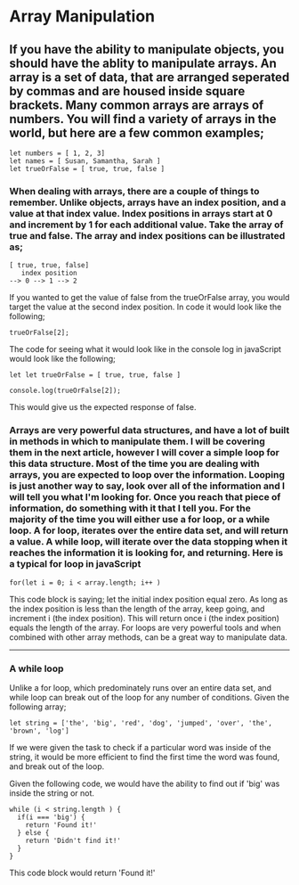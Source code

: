 # Array Manipulation

## If you have the ability to manipulate objects, you should have the ablity to manipulate arrays.  An array is a set of data, that are arranged seperated by commas and are housed inside square brackets.  Many common arrays are arrays of numbers.  You will find a variety of arrays in the world, but here are a few common examples; 
```
let numbers = [ 1, 2, 3]
let names = [ Susan, Samantha, Sarah ]
let trueOrFalse = [ true, true, false ]
```
### When dealing with arrays, there are a couple of things to remember.  Unlike objects, arrays have an index position, and a value at that index value.  Index positions in arrays start at 0 and increment by 1 for each additional value.  Take the array of true and false.  The array and index positions can be illustrated as; 
```
[ true, true, false]
   index position
--> 0 --> 1 --> 2
```
If you wanted to get the value of false from the trueOrFalse array, you would target the value at the second index position.  In code it would look like the following;
```
trueOrFalse[2];
```
The code for seeing what it would look like in the console log in javaScript would look like the following;
```
let let trueOrFalse = [ true, true, false ]

console.log(trueOrFalse[2]);
```
This would give us the expected response of false.  

### Arrays are very powerful data structures, and have a lot of built in methods in which to manipulate them.  I will be covering them in the next article, however I will cover a simple loop for this data structure.  Most of the time you are dealing with arrays, you are expected to loop over the information.  Looping is just another way to say, look over all of the information and I will tell you what I'm looking for.  Once you reach that piece of information, do something with it that I tell you.  For the majority of the time you will either use a for loop, or a while loop.  A for loop, iterates over the entire data set, and will return a value.  A while loop, will iterate over the data stopping when it reaches the information it is looking for, and returning.  Here is a typical for loop in javaScript

```
for(let i = 0; i < array.length; i++ )
```
This code block is saying; let the initial index position equal zero.  As long as the index position is less than the length of the array, keep going, and increment i (the index position).  This will return once i (the index position) equals the length of the array.  For loops are very powerful tools and when combined with other array methods, can be a great way to manipulate data.  
***
### A while loop 
Unlike a for loop, which predominately runs over an entire data set, and while loop can break out of the loop for any number of conditions.  Given the following array;
```
let string = ['the', 'big', 'red', 'dog', 'jumped', 'over', 'the', 'brown', 'log']
```

If we were given the task to check if a particular word was inside of the string, it would be more efficient to find the first time the word was found, and break out of the loop.  

Given the following code, we would have the ability to find out if 'big' was inside the string or not. 

```
while (i < string.length ) {
  if(i === 'big') {
    return 'Found it!'
  } else {
    return 'Didn't find it!'
  }
}
```

This code block would return 'Found it!'

